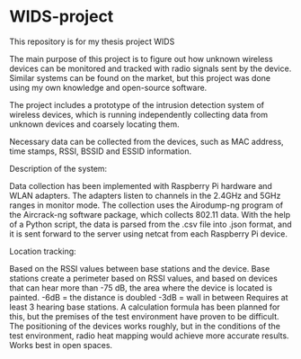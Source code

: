 # WIDS-project
This repository is for my thesis project WIDS

The main purpose of this project is to figure out how unknown wireless devices can be monitored and tracked with radio signals sent by the device. Similar systems can be found on the market, but this project was done using my own knowledge and open-source software.

The project includes a prototype of the intrusion detection system of wireless devices, which is running independently collecting data from unknown devices and coarsely locating them.

Necessary data can be collected from the devices, such as MAC address, time stamps, RSSI, BSSID and ESSID information.

Description of the system:

Data collection has been implemented with Raspberry Pi hardware and WLAN adapters.
The adapters listen to channels in the 2.4GHz and 5GHz ranges in monitor mode.
The collection uses the Airodump-ng program of the Aircrack-ng software package, which collects 802.11 data.
With the help of a Python script, the data is parsed from the .csv file into .json format, and it is sent forward to the server using netcat from each Raspberry Pi device.

Location tracking:

Based on the RSSI values between base stations and the device.
Base stations create a perimeter based on RSSI values, and based on devices that can hear more than -75 dB, the area where the device is located is painted.
-6dB = the distance is doubled
-3dB = wall in between
Requires at least 3 hearing base stations.
A calculation formula has been planned for this, but the premises of the test environment have proven to be difficult.
The positioning of the devices works roughly, but in the conditions of the test environment, radio heat mapping would achieve more accurate results.
Works best in open spaces.


